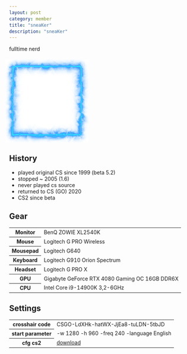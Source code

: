 ```yaml
---
layout: post
category: member
title: "sneaKer"
description: "sneaKer"
---
```


fulltime nerd


<div style="position: relative; margin: 20px 0 0 -10px; padding: 20px;">
  <div style="position: absolute; top: 0; left: 0; z-index: 1;"><img src="sneaker-frame.png"></div>
  <img style="display: block;" src="sneaker.jpg" height=184px width=184px/>
</div>

<h2>History</h2>
 <ul>
    <li>played original CS since 1999 (beta 5.2)</li>
    <li>stopped ~ 2005 (1.6)</li>
    <li>never played cs source</li>
    <li>returned to CS (GO) 2020</li>
	<li>CS2 since beta</li>
</ul>

<h2>Gear</h2>
<table>
<tr>
<th>Monitor</th><td>BenQ ZOWIE XL2540K</td>
</tr>
<tr>
<th>Mouse</th><td>Logitech G PRO Wireless</td>
</tr>
<tr>
<th>Mousepad</th><td>Logitech G640</td>
</tr>
<tr>
<th>Keyboard</th><td>Logitech G910 Orion Spectrum</td>
</tr>
<tr>
<th>Headset</th><td>Logitech G PRO X</td>
</tr>
<tr>
<th>GPU</th><td>Gigabyte GeForce RTX 4080 Gaming OC 16GB DDR6X</td>
</tr>
<tr>
<th>CPU</th><td>Intel Core i9-14900K 3,2-6GHz</td>
</tr>
</table>

<h2>Settings</h2>
<table>
<tr>
<th>crosshair code</th><td>CSGO-LdXHk-hatWX-JjEa8-tuLDN-5tbJD</td>
</tr>
<tr>
<th>start parameter</th><td>-w 1280 -h 960 -freq 240 -language English</td>
</tr>
<tr>
<th>cfg cs2</th><td><a href="../docs/autoexec.cfg">download</a></td>
</tr>
</table>
